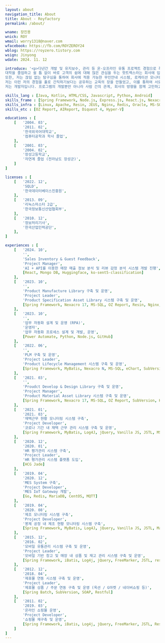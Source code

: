 ```yaml
---
layout: about
navigation_title: About
title: About - Royfactory
permalink: /about/

wname: 장진용
wnick: ROY
wmail: worry1318@naver.com
wfacebook: https://fb.com/ROYZEROY24
wblog: https://royzero.tistory.com
wsign: Jinyong
wdate: 2024. 11. 12

introduce: '<p>다년간 개발 및 유지보수, 관리 등 온·오프라인 유통 프로젝트 경험으로 폭넓고 심도 있는 IT에 대한 지식을 겸비한 개발자입니다.<br/>
대학을 졸업하고 쉴 틈 없이 바로 고객의 쉼에 대해 많은 관심을 두는 핫트랙스라는 회사에 입사하여 바로 쇼핑몰 리뉴얼이라는 큰 프로젝트의 일원으로 해야 할 역할을 다하였습니다. 저는 이 프로젝트에서 처음으로 학업에서 배운 많은 기술을 실무에 처음 적용해 보는 뜻깊은 프로젝트였습니다. 또한, 개발하는 과정에서 스프링프레임워크 뿐만 아니라 스토리 보드, 테스트케이스 작성 등 프로젝트 개발에 필요한 기술들을 배웠고, 그것이 저의 첫 개발자로서의 방향을 잡게 해 준 의미 있는 프로젝트였습니다. 저는 이후 프로젝트 대부분에서 이때 경험한 내용을 기반으로 진행했으며 때로는 실패도, 때로는 성공도 겪을 수 있었습니다.<br/><br/>
또한, 저는 끊임 없는 탐구심을 통하여 회사에 적용 가능한 무인안내 시스템, 로케이션 모니터링 시스템 등 많은 프로세스를 부분을 개선하였고, 이를 인정받아 우수사원이 되기도 하였습니다.<br/>
저는 이런 저의 경험을 홀로 간직하기보다는 공유하는 교육의 장을 만들었고, 이를 통하여 서로의 실력 배양뿐만 아니라 개발자 간의 의사소통이 더욱 원활할 수 있도록 하여 프로젝트 함으로써 성공적으로 이바지할 수 있도록 하였습니다.<br/>
저는 개발자입니다. 프로그램의 개발뿐만 아니라 사람 간의 관계, 회사의 방향을 함께 고민하고 개발해 가는 개발자입니다.</p>'

skills_lang : [Java, Kotlin, HTML/CSS, Javascript, Python, Android]
skills_frame : [Spring Framework, Node.js, Express.js, React.js, Nexacro 17, NexacroN]
skills_infra : [Linux, Apache, Resin, JEUS, Nginx, Redis, Oracle, MS-SQL, Redis, MongoDB]
skills_etc : [OZ Report, AIReport, Diquest 4, Hyper-V]

educations : [
    [   '2004. 03',
        '2011. 02',
        '한국외국어대학교',
        '컴퓨터공학과 학사 졸업',
    ],
    [   '2001. 03',
        '2004. 02',
        '장성고등학교',
        '자연계 졸업 (전라남도 장성군)',
    ]
]

licenses : [
    [   '2022. 12',
        'SQLD',
        '한국데이터베이스진흥원',
    ],
    [   '2013. 09',
        '리눅스마스터 2급',
        '한국정보통신산업협회부',
    ],
    [   '2010. 12',
        '정보처리기사',
        '한국산업인력공단',
    ],
]

experiences : [
    [   '2024. 10',
        '',
        'Sales Inventory & Guest Feedback',
        'Project Manager',
        'AI + API를 이용한 매장 매출 정보 분석 및 리뷰 감정 분석 시스템 개발 진행',
        [React, Mongo DB, Huggingface, ko-sent5-classification]
    ],
    [   '2023. 10',
        '',
        'Product Manufacture Library 구축 및 운영',
        'Project Leader',
        'Product Specification Asset Library 시스템 구축 및 운영',
        [Spring Framework, Nexacro 17, MS-SQL, OZ Report, Resin, Nginx, SubVersion]
    ],
    [   '2023. 10',
        '',
        '업무 자동화 설계 및 운영 (RPA)',
        '운영자',
        '업무 자동화 프로세스 설계 및 개발, 운영',
        [Power Automate, Python, Node.js, GitHub]
    ],
    [   '2022. 06',
        '',
        'PLM 구축 및 운영',
        'Project Leader',
        'Product Lifecycle Management 시스템 구축 및 운영',
        [Spring Framework, MyBatis, Nexacro N, MS-SQL, eChart, SubVersion]
    ],
    [   '2021. 03',
        '',
        'Proudct Develop & Design Library 구축 및 운영',
        'Project Manager',
        'Product Material Asset Library 시스템 구축 및 운영',
        [Spring Framework, Nexacro 17, MS-SQL, OZ Report, SubVersion, Hyper-V]
    ],
    [   '2021. 01',
        '2021. 03',
        '재택근무 현황 모니터링 시스템 구축',
        'Project Developer',
        '코로나 기간 내 재택 근무 관리 시스템 구축 및 운영',
        [Spring Framework, MyBatis, Log4J, jQuery, Vanilla JS, JSTL, MS-SQL, SubVersion, CentOS]
    ],
    [   '2020. 12',
        '2020. 01',
        'HR 평가관리 시스템 구축',
        'Project Leader',
        'HR 평가관리 시스템 플랫폼 도입',
        [HCG Jade]
    ],
    [   '2019. 04',
        '2020. 12',
        'MES System 구축',
        'Project Developer',
        'MES IoT Gateway 개발',
        [Go, Redis, MariaDB, CentOS, MQTT]
    ],
    [   '2019. 04',
        '2020. 08',
        '제조 모니터링 시스템 구축',
        'Project Developer',
        '봉제 공정 내 제조 현황 모니터링 시스템 구축',
        [Spring Framework, MyBatis, Log4J, jQuery, Vanilla JS, JSTL, MariaDB, SubVersion, CentOS]
    ],
    [   '2015. 12',
        '2016. 02',
        '모바일 유통관리 시스템 구축 및 운영',
        'Project Leader',
        '모바일 기반 창고 및 매장 내 상품 및 재고 관리 시스템 구축 및 운영',
        [Spring Framework, iBatis, Log4j, jQuery, FreeMarker, JSTL, resin, Sybase, SubVersion, HTML5, android]
    ],
    [   '2012. 12',
        '2018. 04',
        '제휴몰 연동 시스템 구축 및 운영',
        'Project Leader',
        '제휴몰 상품 / 주문 연동 구축 및 운영 (옥션 / G마켓 / 네이버쇼핑 등)',
        [Spring Batch, SubVersion, SOAP, Restful]
    ],
    [   '2011. 02',
        '2019. 03',
        '온라인 쇼핑몰 운영',
        'Project Developer',
        '쇼핑몰 재구축 및 운영',
        [Spring Framework, iBatis, Log4j, jQuery, FreeMarker, JSTL, Resin, Oracls, Mariner 3, Subversion, android]
    ]
]
---
```




